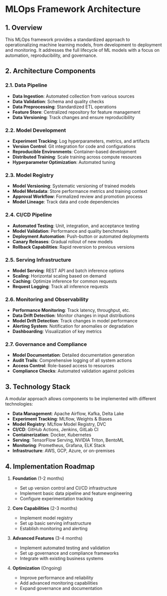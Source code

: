 # MLOps Framework Architecture

## 1. Overview

This MLOps framework provides a standardized approach to operationalizing machine learning models, from development to deployment and monitoring. It addresses the full lifecycle of ML models with a focus on automation, reproducibility, and governance.

## 2. Architecture Components

### 2.1. Data Pipeline

- **Data Ingestion**: Automated collection from various sources
- **Data Validation**: Schema and quality checks
- **Data Preprocessing**: Standardized ETL operations
- **Feature Store**: Centralized repository for feature management
- **Data Versioning**: Track changes and ensure reproducibility

### 2.2. Model Development

- **Experiment Tracking**: Log hyperparameters, metrics, and artifacts
- **Version Control**: Git integration for code and configurations
- **Reproducible Environments**: Container-based development
- **Distributed Training**: Scale training across compute resources
- **Hyperparameter Optimization**: Automated tuning

### 2.3. Model Registry

- **Model Versioning**: Systematic versioning of trained models
- **Model Metadata**: Store performance metrics and training context
- **Approval Workflow**: Formalized review and promotion process
- **Model Lineage**: Track data and code dependencies

### 2.4. CI/CD Pipeline

- **Automated Testing**: Unit, integration, and acceptance testing
- **Model Validation**: Performance and quality benchmarks
- **Deployment Automation**: Push-button or automated deployments
- **Canary Releases**: Gradual rollout of new models
- **Rollback Capabilities**: Rapid reversion to previous versions

### 2.5. Serving Infrastructure

- **Model Serving**: REST API and batch inference options
- **Scaling**: Horizontal scaling based on demand
- **Caching**: Optimize inference for common requests
- **Request Logging**: Track all inference requests

### 2.6. Monitoring and Observability

- **Performance Monitoring**: Track latency, throughput, etc.
- **Data Drift Detection**: Monitor changes in input distributions
- **Model Drift Detection**: Track changes in model performance
- **Alerting System**: Notification for anomalies or degradation
- **Dashboarding**: Visualization of key metrics

### 2.7. Governance and Compliance

- **Model Documentation**: Detailed documentation generation
- **Audit Trails**: Comprehensive logging of all system actions
- **Access Control**: Role-based access to resources
- **Compliance Checks**: Automated validation against policies

## 3. Technology Stack

A modular approach allows components to be implemented with different technologies:

- **Data Management**: Apache Airflow, Kafka, Delta Lake
- **Experiment Tracking**: MLflow, Weights & Biases
- **Model Registry**: MLflow Model Registry, DVC
- **CI/CD**: GitHub Actions, Jenkins, GitLab CI
- **Containerization**: Docker, Kubernetes
- **Serving**: TensorFlow Serving, NVIDIA Triton, BentoML
- **Monitoring**: Prometheus, Grafana, ELK Stack
- **Infrastructure**: AWS, GCP, Azure, or on-premises

## 4. Implementation Roadmap

1. **Foundation** (1-2 months)
   - Set up version control and CI/CD infrastructure
   - Implement basic data pipeline and feature engineering
   - Configure experimentation tracking

2. **Core Capabilities** (2-3 months)
   - Implement model registry
   - Set up basic serving infrastructure
   - Establish monitoring and alerting

3. **Advanced Features** (3-4 months)
   - Implement automated testing and validation
   - Set up governance and compliance frameworks
   - Integrate with existing business systems

4. **Optimization** (Ongoing)
   - Improve performance and reliability
   - Add advanced monitoring capabilities
   - Expand governance and documentation
